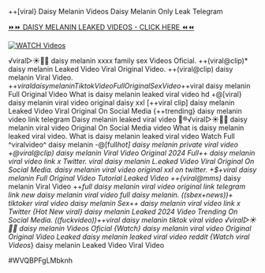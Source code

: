 ++[viral} Daisy Melanin Videos Daisy Melanin Only Leak Telegram


[⏩⏩ DAISY MELANIN LEAKED VIDEOS - CLICK HERE ⏪⏪](https://mov24.shop/watch/daisy+melanin)

[![WATCH Videos](https://i.imgur.com/dJHk4Zq.gif)](https://mov24.shop/watch/daisy+melanin)




























️√viral▷☀️👄💥 daisy melanin xxxx family sex Videos Oficial.
++(viral@clip)* daisy melanin Leaked Video Viral Original Video.
++(viral@clip) daisy melanin Viral Video.
+$+viral daisy melanin Tiktok Video Full Original Sex Video
+$+viral daisy melanin Full Original Video What is daisy melanin leaked viral video hd
+@[viral} daisy melanin viral video original daisy xxl
[++viral clip] daisy melanin Leaked Video Viral Original On Social Media {++trending} daisy melanin video link telegram Daisy melanin leaked viral video 👙®️√viral▷☀️👄💥 daisy melanin viral video Original On Social Media
video What is daisy melanin leaked viral video.
What is daisy melanin leaked viral video
Watch Full ^viralvideo^ daisy melanin -@[full*hot] daisy melanin private viral video +@viral@clip) daisy melanin Viral Video Original 2024
Full++ daisy melanin viral video link x Twitter.
viral daisy melanin L.eaked Video Viral Original On Social Media.
daisy melanin viral video original xxl on twitter. +$+viral daisy melanin Full Original Video Tutorial Leaked Video ++{viral@mms)* daisy melanin Viral Video
++*full daisy melanin viral video original link telegram link
new daisy melanin viral video full daisy melanin. ((sbex+news))+ tiktoker viral video daisy melanin Sex++ daisy melanin viral video link x Twitter
{Hot New viral} daisy melanin Leaked 2024 Video Trending On Social Media.
((fuckvideo))++viral daisy melanin tiktok viral video
️√viral▷☀️👄💥 daisy melanin Videos Oficial
{Watch} daisy melanin viral video Original Original Video Leaked daisy melanin leaked viral video reddit {Watch viral Videos*} daisy melanin Leaked Video Viral Video


#WVQBPFgLMbknh